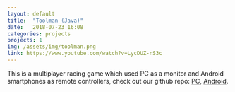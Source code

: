```yaml
---
layout: default
title:  "Toolman (Java)"
date:   2018-07-23 16:08
categories: projects
projects: 1
img: /assets/img/toolman.png
link: https://www.youtube.com/watch?v=LycDUZ-nS3c
---
```

This is a multiplayer racing game which used PC as a monitor and Android smartphones as remote controllers, check out our github repo: [PC](https://github.com/aalty/Running-Man-PC), [Android](https://github.com/dorislee1112/Running-Man-Android).